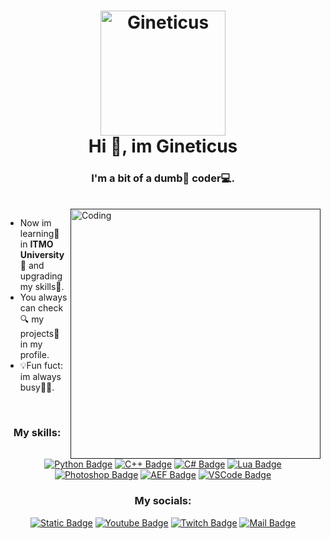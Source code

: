 <h1 align=center>
  <a href=""></a><img alt="Gineticus" src="https://i.ibb.co/rw9LxYG/Untitled-1.png" width=200>
  <br>
  Hi 👋, im Gineticus
</h1>
<h3 align=center>
  <a href=""></a>I'm a bit of a dumb🥸 <b>coder</b>💻.
</h3>
<br>
<a href=""><img src="https://i.ibb.co/M8wSvV8/w123.png" align="right" alt="Coding" width="400"></a>

- Now im learning📒 in **ITMO University🏯** and upgrading my skills🧮.
- You always can check🔍 my projects📁 in my profile.
- 💡Fun fuct: im always busy😵‍💫.

<br>
<h3 align=center>
  <a href=""></a>My skills:
</h3>
<p align=center>
<a href=""><img alt="Python Badge" src="https://img.shields.io/badge/Python-%23292929?style=for-the-badge&logo=python"></a>
<a href=""><img alt="C++ Badge" src="https://img.shields.io/badge/C%2B%2B-%23292929?style=for-the-badge&logo=cplusplus&logoColor=%2300599C"></a>
<a href=""><img alt="C# Badge" src="https://img.shields.io/badge/C%23-%23292929?style=for-the-badge&logo=csharp&logoColor=%23512BD4"></a>
<a href=""><img alt="Lua Badge" src="https://img.shields.io/badge/Lua-%23292929?style=for-the-badge&logo=lua&logoColor=%232C2D72"></a>
<a href=""><img alt="Photoshop Badge" src="https://img.shields.io/badge/Photoshop-%23292929?style=for-the-badge&logo=adobephotoshop"></a>
<a href=""><img alt="AEF Badge" src="https://img.shields.io/badge/After%20Effects-%23292929?style=for-the-badge&logo=adobeaftereffects"></a>
<a href=""><img alt="VSCode Badge" src="https://img.shields.io/badge/VS%20Code-%23292929?style=for-the-badge&logo=visualstudiocode&logoColor=%23007ACC"></a>
</p>

<h3 align=center>
  <a href=""></a>My socials:
</h3>
<p align=center>
<a href=""><img alt="Static Badge" src="https://img.shields.io/badge/Gineticus-%23292929?style=for-the-badge&logo=discord&label=Discord"></a>
<a href="https://www.youtube.com/channel/UCGom9EyCKSIndc07ww64u9A"><img alt="Youtube Badge" src="https://img.shields.io/badge/Gineticus-%23292929?style=for-the-badge&logo=youtube&logoColor=%23FF0000&label=Youtube"></a>
<a href="https://www.twitch.tv/gineticus"><img alt="Twitch Badge" src="https://img.shields.io/badge/Gineticus-%23292929?style=for-the-badge&logo=twitch&label=Twitch"></a>
<a href=""><img alt="Mail Badge" src="https://img.shields.io/badge/Bal3025%40mail.ru-%23292929?style=for-the-badge&logo=maildotru&logoColor=%23005FF9&label=Mail"></a>
</p>
